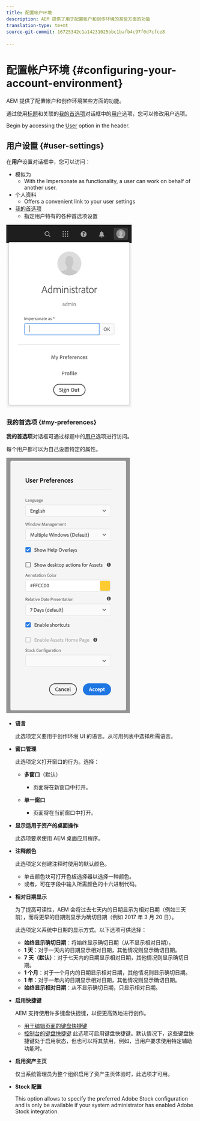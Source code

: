 ```yaml
---
title: 配置帐户环境
description: AEM 提供了用于配置帐户和创作环境的某些方面的功能
translation-type: tm+mt
source-git-commit: 16725342c1a14231025bbc1bafb4c97f0d7cfce8

---
```



# 配置帐户环境 {#configuring-your-account-environment}

AEM 提供了配置帐户和创作环境某些方面的功能。

通过使用[标题](/help/sites-cloud/authoring/getting-started/basic-handling.md#the-header)和关联的[我的首选项](#my-preferences)对话框中的[用户](#user-settings)选项，您可以修改用户选项。

Begin by accessing the [User](#user-settings) option in the header.

## 用户设置 {#user-settings}

在&#x200B;**用户**&#x200B;设置对话框中，您可以访问：

* 模拟为
   * With the Impersonate as functionality, a user can work on behalf of another user. <!--With the [Impersonate as](/help/sites-administering/security.md#impersonating-another-user) functionality, a user can work on behalf of another user.-->
* 个人资料
   * Offers a convenient link to your user settings <!--Offers a convenient link to your [user settings](/help/sites-administering/security.md))-->
* [我的首选项](#my-preferences)
   * 指定用户特有的各种首选项设置

![用户设置](/help/sites-cloud/authoring/assets/user-settings.png)

### 我的首选项 {#my-preferences}

**我的首选项**&#x200B;对话框可通过标题中的[用户](#user-settings)选项进行访问。

每个用户都可以为自己设置特定的属性。

![我的首选项](/help/sites-cloud/authoring/assets/user-preferences.png)

* **语言**

   此选项定义要用于创作环境 UI 的语言。从可用列表中选择所需语言。

* **窗口管理**

   此选项定义打开窗口的行为。选择：

   * **多窗口**（默认）

      * 页面将在新窗口中打开。
   * **单一窗口**

      * 页面将在当前窗口中打开。


* **显示适用于资产的桌面操作**

   此选项要求使用 AEM 桌面应用程序。

* **注释颜色**

   此选项定义创建注释时使用的默认颜色。

   * 单击颜色块可打开色板选择器以选择一种颜色。
   * 或者，可在字段中输入所需颜色的十六进制代码。

* **相对日期显示**

   为了提高可读性，AEM 会将过去七天内的日期显示为相对日期（例如三天前），而将更早的日期则显示为确切日期（例如 2017 年 3 月 20 日）。

   此选项定义系统中日期的显示方式。以下选项可供选择：

   * **始终显示确切日期**：将始终显示确切日期（从不显示相对日期）。
   * **1 天**：对于一天内的日期显示相对日期，其他情况则显示确切日期。
   * **7 天（默认）**：对于七天内的日期显示相对日期，其他情况则显示确切日期。
   * **1 个月**：对于一个月内的日期显示相对日期，其他情况则显示确切日期。
   * **1 年**：对于一年内的日期显示相对日期，其他情况则显示确切日期。
   * **始终显示相对日期**：从不显示确切日期，只显示相对日期。

* **启用快捷键**

   AEM 支持使用许多键盘快捷键，以便更高效地进行创作。

   * [用于编辑页面的键盘快捷键](/help/sites-cloud/authoring/fundamentals/keyboard-shortcuts.md)
   * [控制台的键盘快捷键](/help/sites-cloud/authoring/getting-started/keyboard-shortcuts.md)
   此选项可启用键盘快捷键。默认情况下，这些键盘快捷键处于启用状态，但也可以将其禁用，例如，当用户要求使用特定辅助功能时。

* **启用资产主页**

   仅当系统管理员为整个组织启用了资产主页体验时，此选项才可用。

* **Stock 配置**

   This option allows to specify the preferred Adobe Stock configuration and is only be available if your system administrator has enabled Adobe Stock integration. <!--This option allows to specify the preferred Adobe Stock configuration and is only be available if your system administrator has enabled [Adobe Stock integration](/help/assets/aem-assets-adobe-stock.md).-->
